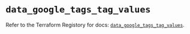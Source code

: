 # `data_google_tags_tag_values`

Refer to the Terraform Registory for docs: [`data_google_tags_tag_values`](https://registry.terraform.io/providers/hashicorp/google-beta/5.29.0/docs/data-sources/google_tags_tag_values).
